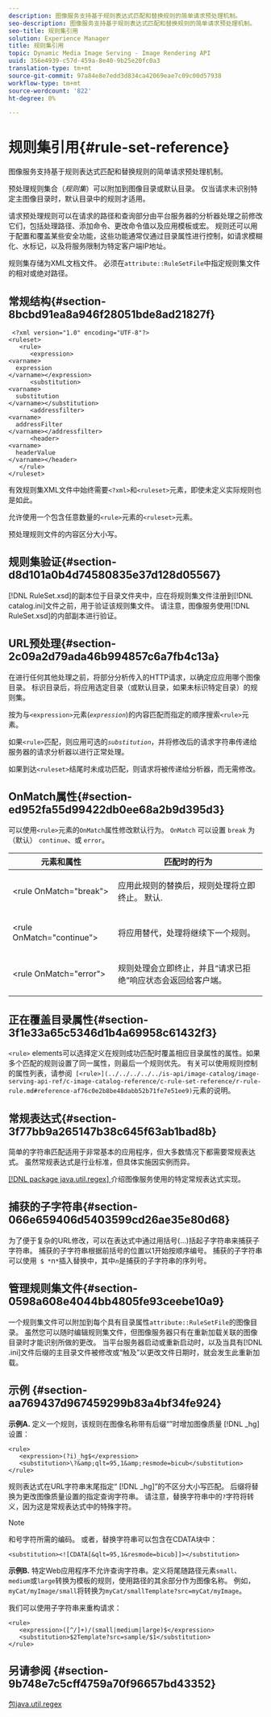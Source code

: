 ```yaml
---
description: 图像服务支持基于规则表达式匹配和替换规则的简单请求预处理机制。
seo-description: 图像服务支持基于规则表达式匹配和替换规则的简单请求预处理机制。
seo-title: 规则集引用
solution: Experience Manager
title: 规则集引用
topic: Dynamic Media Image Serving - Image Rendering API
uuid: 356e4939-c57d-459a-8e40-9b25e20fc0a3
translation-type: tm+mt
source-git-commit: 97a84e8e7edd3d834ca42069eae7c09c00d57938
workflow-type: tm+mt
source-wordcount: '822'
ht-degree: 0%

---
```



# 规则集引用{#rule-set-reference}

图像服务支持基于规则表达式匹配和替换规则的简单请求预处理机制。

预处理规则集合（*规则集*）可以附加到图像目录或默认目录。 仅当请求未识别特定主图像目录时，默认目录中的规则才适用。

请求预处理规则可以在请求的路径和查询部分由平台服务器的分析器处理之前修改它们，包括处理路径、添加命令、更改命令值以及应用模板或宏。 规则还可以用于配置和覆盖某些安全功能，这些功能通常仅通过目录属性进行控制，如请求模糊化、水标记，以及将服务限制为特定客户端IP地址。

规则集存储为XML文档文件。 必须在`attribute::RuleSetFile`中指定规则集文件的相对或绝对路径。

## 常规结构{#section-8bcbd91ea8a946f28051bde8ad21827f}

```
 <?xml version="1.0" encoding="UTF-8"?> 
<ruleset> 
   <rule> 
      <expression> 
<varname>
  expression 
</varname></expression> 
      <substitution> 
<varname>
  substitution 
</varname></substitution> 
      <addressfilter> 
<varname>
  addressFilter 
</varname></addressfilter> 
      <header> 
<varname>
  headerValue 
</varname></header>  
   </rule> 
</ruleset>
```

有效规则集XML文件中始终需要`<?xml>`和`<ruleset>`元素，即使未定义实际规则也是如此。

允许使用一个包含任意数量的`<rule>`元素的`<ruleset>`元素。

预处理规则文件的内容区分大小写。

## 规则集验证{#section-d8d101a0b4d74580835e37d128d05567}

[!DNL RuleSet.xsd]的副本位于目录文件夹中，应在将规则集文件注册到[!DNL catalog.ini]文件之前，用于验证该规则集文件。 请注意，图像服务使用[!DNL RuleSet.xsd]的内部副本进行验证。

## URL预处理{#section-2c09a2d79ada46b994857c6a7fb4c13a}

在进行任何其他处理之前，将部分分析传入的HTTP请求，以确定应应用哪个图像目录。 标识目录后，将应用选定目录（或默认目录，如果未标识特定目录）的规则集。

按为与`<expression>`元素(*`expression`*)的内容匹配而指定的顺序搜索`<rule>`元素。

如果`<rule>`匹配，则应用可选的&#x200B;*`substitution`*，并将修改后的请求字符串传递给服务器的请求分析器以进行正常处理。

如果到达`<ruleset>`结尾时未成功匹配，则请求将被传递给分析器，而无需修改。

## OnMatch属性{#section-ed952fa55d99422db0ee68a2b9d395d3}

可以使用`<rule>`元素的`OnMatch`属性修改默认行为。 `OnMatch` 可以设置 `break` 为（默认） `continue`、或 `error`。

<table id="table_6680A81492B24CE593330DA7B0075E8F"> 
 <thead> 
  <tr> 
   <th class="entry"> <b>元素和属性</b> </th> 
   <th class="entry"> <b>匹配时的行为</b> </th> 
  </tr> 
 </thead>
 <tbody> 
  <tr> 
   <td> <p> <span class="codeph"> &lt;rule OnMatch="break"&gt; </span> </p> </td> 
   <td> <p>应用此规则的替换后，规则处理将立即终止。 默认. </p> </td> 
  </tr> 
  <tr> 
   <td> <p> <span class="codeph"> &lt;rule OnMatch="continue"&gt; </span> </p> </td> 
   <td> <p>将应用替代，处理将继续下一个规则。 </p> </td> 
  </tr> 
  <tr> 
   <td> <p> <span class="codeph"> &lt;rule OnMatch="error"&gt; </span> </p> </td> 
   <td> <p>规则处理会立即终止，并且“请求已拒绝”响应状态会返回给客户端。 </p> </td> 
  </tr> 
 </tbody> 
</table>

## 正在覆盖目录属性{#section-3f1e33a65c5346d1b4a69958c61432f3}

`<rule>` elements可以选择定义在规则成功匹配时覆盖相应目录属性的属性。如果多个匹配的规则设置了同一属性，则最后一个规则优先。 有关可以使用规则控制的属性列表，请参阅` [<rule>](../../../../../is-api/image-catalog/image-serving-api-ref/c-image-catalog-reference/c-rule-set-reference/r-rule-rule.md#reference-af76c0e2b8be48dabb52b71fe7e51ee9)`元素的说明。

## 常规表达式{#section-3f77bb9a265147b38c645f63ab1bad8b}

简单的字符串匹配适用于非常基本的应用程序，但大多数情况下都需要常规表达式。 虽然常规表达式是行业标准，但具体实施因实例而异。

[ [!DNL package java.util.regex] ](https://www2.cs.duke.edu/csed/java/jdk1.4.2/docs/api/) 介绍图像服务使用的特定常规表达式实现。

## 捕获的子字符串{#section-066e659406d5403599cd26ae35e80d68}

为了便于复杂的URL修改，可以在表达式中通过用括号(...)括起子字符串来捕获子字符串。 捕获的子字符串根据前括号的位置以1开始按顺序编号。 捕获的子字符串可以使用` $ *`n`*`插入替换中，其中&#x200B;*`n`*&#x200B;是捕获的子字符串的序列号。

## 管理规则集文件{#section-0598a608e4044bb4805fe93ceebe10a9}

一个规则集文件可以附加到每个具有目录属性`attribute::RuleSetFile`的图像目录。 虽然您可以随时编辑规则集文件，但图像服务器只有在重新加载关联的图像目录时才能识别所做的更改。 当平台服务器启动或重新启动时，以及当具有[!DNL .ini]文件后缀的主目录文件被修改或“触及”以更改文件日期时，就会发生此重新加载。

## 示例 {#section-aa769437d967459299b83a4bf34fe924}

**示例A.** 定义一个规则，该规则在图像名称带有后缀“”时增加图像质量 [!DNL _hg]设置：

```
<rule> 
   <expression>(?i)_hg$</expression> 
   <substitution>\?&amp;qlt=95,1&amp;resmode=bicub</substitution> 
</rule>
```

规则表达式在URL字符串末尾指定“ [!DNL _hg]”的不区分大小写匹配。 后缀将替换为更改图像质量设置的指定查询字符串。 请注意，替换字符串中的`?`字符将转义，因为这是常规表达式中的特殊字符。

>[!NOTE]
>
>和号字符所需的编码。 或者，替换字符串可以包含在CDATA块中：

`<substitution><![CDATA[&qlt=95,1&resmode=bicub]]></substitution>`

**示例B.** 特定Web应用程序不允许查询字符串。定义将尾随路径元素`small`、`medium`或`large`转换为模板的规则，使用路径的其余部分作为图像名称。 例如，`myCat/myImage/small`将转换为`myCat/smallTemplate?src=myCat/myImage`。

我们可以使用子字符串来重构请求：

```
<rule> 
   <expression>([^/]+)/(small|medium|large)$</expression> 
   <substitution>$2Template?src=sample/$1</substitution> 
</rule>
```

## 另请参阅 {#section-9b748e7c5cff4759a70f96657bd43352}

[包java.util.regex](https://www2.cs.duke.edu/csed/java/jdk1.4.2/docs/api/)
